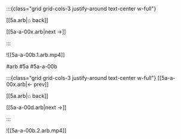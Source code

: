 :::{class="grid grid-cols-3 justify-around text-center w-full"}
<span/>

[[5a.arb|⌂ back]]

[[5a-a-00x.arb|next →]]

:::

![[5a-a-00b.1.arb.mp4]]

#arb #5a #5a-a-00b

:::{class="grid grid-cols-3 justify-around text-center w-full"}
[[5a-a-00x.arb|← prev]]

[[5a.arb|⌂ back]]

[[5a-a-00d.arb|next →]]

:::

![[5a-a-00b.2.arb.mp4]]

